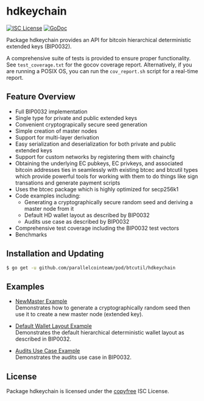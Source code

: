 # hdkeychain

[![ISC License](http://img.shields.io/badge/license-ISC-blue.svg)](http://copyfree.org)
[![GoDoc](http://img.shields.io/badge/godoc-reference-blue.svg)](http://godoc.org/github.com/parallelcointeam/pod/btcutil/hdkeychain)

Package hdkeychain provides an API for bitcoin hierarchical deterministic extended keys (BIP0032).

A comprehensive suite of tests is provided to ensure proper functionality. See `test_coverage.txt` for the gocov coverage report. Alternatively, if you are running a POSIX OS, you can run the `cov_report.sh` script for a real-time report.

## Feature Overview

- Full BIP0032 implementation
- Single type for private and public extended keys
- Convenient cryptograpically secure seed generation
- Simple creation of master nodes
- Support for multi-layer derivation
- Easy serialization and deserialization for both private and public extended keys
- Support for custom networks by registering them with chaincfg
- Obtaining the underlying EC pubkeys, EC privkeys, and associated bitcoin addresses ties in seamlessly with existing btcec and btcutil types which provide powerful tools for working with them to do things like sign transations and generate payment scripts
- Uses the btcec package which is highly optimized for secp256k1
- Code examples including:
  - Generating a cryptographically secure random seed and deriving a master node from it
  - Default HD wallet layout as described by BIP0032
  - Audits use case as described by BIP0032
- Comprehensive test coverage including the BIP0032 test vectors
- Benchmarks

## Installation and Updating

```bash
$ go get -u github.com/parallelcointeam/pod/btcutil/hdkeychain
```

## Examples

- [NewMaster Example](http://godoc.org/github.com/parallelcointeam/pod/btcutil/hdkeychain#example-NewMaster)  
  Demonstrates how to generate a cryptographically random seed then use it to
  create a new master node (extended key).

- [Default Wallet Layout Example](http://godoc.org/github.com/parallelcointeam/pod/btcutil/hdkeychain#example-package--DefaultWalletLayout)  
  Demonstrates the default hierarchical deterministic wallet layout as described
  in BIP0032.

- [Audits Use Case Example](http://godoc.org/github.com/parallelcointeam/pod/btcutil/hdkeychain#example-package--Audits)  
  Demonstrates the audits use case in BIP0032.

## License

Package hdkeychain is licensed under the [copyfree](http://copyfree.org) ISC
License.
